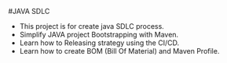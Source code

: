 #JAVA SDLC

- This project is for create java SDLC process.
- Simplify JAVA project Bootstrapping with Maven.
- Learn how to Releasing strategy using the CI/CD.
- Learn how to create BOM (Bill Of Material) and Maven Profile.